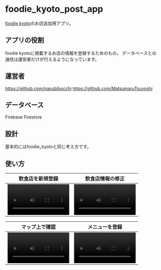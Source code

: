 # foodie_kyoto_post_app

[foodie kyoto](https://github.com/MatsumaruTsuyoshi/foodie_kyoto)のお店追加用アプリ。

## アプリの役割
foodie kyotoに掲載するお店の情報を登録するためのもの。
データベースとの通信は運営者だけが行えるようになっています。

## 運営者
https://github.com/nasubibocchi
https://github.com/MatsumaruTsuyoshi

## データベース
Firebase Firestore

## 設計
基本的にはfoodie_kyotoと同じ考え方です。

## 使い方
飲食店を新規登録 | 飲食店情報の修正 
:--: | :--: 
<video src="https://user-images.githubusercontent.com/87467867/172794763-2d67dc22-625c-432f-97ab-e8f635668177.MOV" width="200" /> | <video src="https://user-images.githubusercontent.com/87467867/172795022-87fb3d94-5957-45e0-a108-ac3c870aa2c6.mp4" width="200" /> 

マップ上で確認 | メニューを登録
:--: | :--:
 <video src="https://user-images.githubusercontent.com/87467867/172794947-ee09ec90-cfe9-4d69-abd9-9854e6b45959.mp4" width="200" /> | <video src="https://user-images.githubusercontent.com/87467867/172795416-da894925-ac5b-4a42-97c2-4c109bb825dd.mp4" width="200" />
